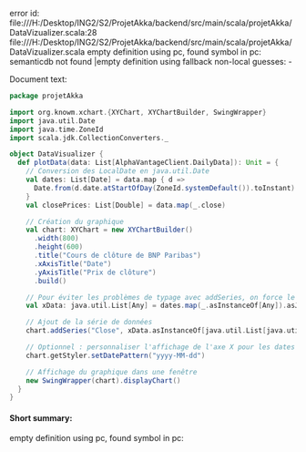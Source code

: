 error id: file:///H:/Desktop/ING2/S2/ProjetAkka/backend/src/main/scala/projetAkka/DataVizualizer.scala:28
file:///H:/Desktop/ING2/S2/ProjetAkka/backend/src/main/scala/projetAkka/DataVizualizer.scala
empty definition using pc, found symbol in pc: 
semanticdb not found
|empty definition using fallback
non-local guesses:
	 -

Document text:

```scala
package projetAkka

import org.knowm.xchart.{XYChart, XYChartBuilder, SwingWrapper}
import java.util.Date
import java.time.ZoneId
import scala.jdk.CollectionConverters._

object DataVisualizer {
  def plotData(data: List[AlphaVantageClient.DailyData]): Unit = {
    // Conversion des LocalDate en java.util.Date
    val dates: List[Date] = data.map { d =>
      Date.from(d.date.atStartOfDay(ZoneId.systemDefault()).toInstant)
    }
    val closePrices: List[Double] = data.map(_.close)

    // Création du graphique
    val chart: XYChart = new XYChartBuilder()
      .width(800)
      .height(600)
      .title("Cours de clôture de BNP Paribas")
      .xAxisTitle("Date")
      .yAxisTitle("Prix de clôture")
      .build()

    // Pour éviter les problèmes de typage avec addSeries, on force le type de la liste des dates en List[Any]
    val xData: java.util.List[Any] = dates.map(_.asInstanceOf[Any]).asJava

    // Ajout de la série de données
    chart.addSeries("Close", xData.asInstanceOf[java.util.List[java.util.Date]], closePrices.asJava)

    // Optionnel : personnaliser l'affichage de l'axe X pour les dates
    chart.getStyler.setDatePattern("yyyy-MM-dd")

    // Affichage du graphique dans une fenêtre
    new SwingWrapper(chart).displayChart()
  }
}

```

#### Short summary: 

empty definition using pc, found symbol in pc: 